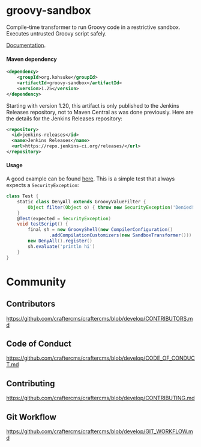 groovy-sandbox
==============

Compile-time transformer to run Groovy code in a restrictive sandbox. Executes untrusted Groovy script safely.

[Documentation](http://groovy-sandbox.kohsuke.org/).

#### Maven dependency

```xml
<dependency>
    <groupId>org.kohsuke</groupId>
    <artifactId>groovy-sandbox</artifactId>
    <version>1.25</version>
</dependency>
```

Starting with version 1.20, this artifact is only published to the Jenkins Releases repository, not to Maven Central as was done previously. Here are the details for the Jenkins Releases repository:

```xml
<repository>
  <id>jenkins-releases</id>
  <name>Jenkins Releases</name>
  <url>https://repo.jenkins-ci.org/releases/</url>
</repository>
```

#### Usage

A good example can be found [here](https://github.com/jenkinsci/groovy-sandbox/tree/master/src/test/groovy/org/kohsuke/groovy/sandbox/robot).
This is a simple test that always expects a `SecurityException`:

```groovy
class Test {
    static class DenyAll extends GroovyValueFilter {
        Object filter(Object o) { throw new SecurityException('Denied!') }
    }
    @Test(expected = SecurityException)
    void testScript() {
        final sh = new GroovyShell(new CompilerConfiguration()
                .addCompilationCustomizers(new SandboxTransformer()))
        new DenyAll().register()
        sh.evaluate('println hi')
    }
}
```

# Community

## Contributors

https://github.com/craftercms/craftercms/blob/develop/CONTRIBUTORS.md

## Code of Conduct

https://github.com/craftercms/craftercms/blob/develop/CODE_OF_CONDUCT.md

## Contributing

https://github.com/craftercms/craftercms/blob/develop/CONTRIBUTING.md

## Git Workflow

https://github.com/craftercms/craftercms/blob/develop/GIT_WORKFLOW.md
